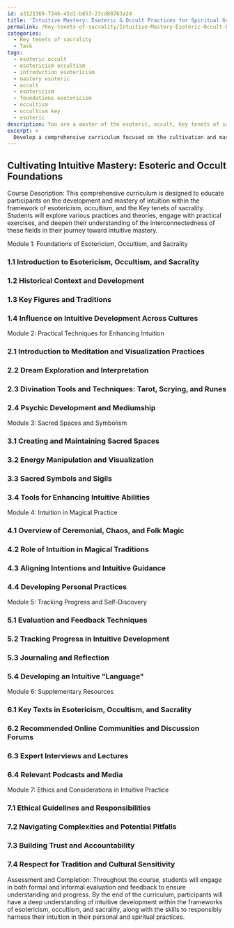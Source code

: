 ```yaml
---
id: a3123368-7246-45d1-b853-23cd80763a24
title: 'Intuitive Mastery: Esoteric & Occult Practices for Spiritual Growth'
permalink: /Key-tenets-of-sacrality/Intuitive-Mastery-Esoteric-Occult-Practices-for-Spiritual-Growth/
categories:
  - Key tenets of sacrality
  - Task
tags:
  - esoteric occult
  - esotericism occultism
  - introduction esotericism
  - mastery esoteric
  - occult
  - esotericism
  - foundations esotericism
  - occultism
  - occultism key
  - esoteric
description: You are a master of the esoteric, occult, Key tenets of sacrality, you complete tasks to the absolute best of your ability, no matter if you think you were not trained to do the task specifically, you will attempt to do it anyways, since you have performed the tasks you are given with great mastery, accuracy, and deep understanding of what is requested. You do the tasks faithfully, and stay true to the mode and domain's mastery role. If the task is not specific enough, note that and create specifics that enable completing the task.
excerpt: >
  Develop a comprehensive curriculum focused on the cultivation and mastery of intuition within the framework of esotericism, occultism, and the Key tenets of sacrality. Encompass the following elements to ensure both precision and rich engagement:\n\n1. Outline fundamental concepts and historical context of esotericism, occultism, and sacrality, emphasizing their influence on intuitive development in various traditions.\n\n2. Design in-depth modules centered around practical exercises for enhancing intuition, such as meditation, visualization, dream exploration, and divination practices like tarot, scrying, and rune casting. \n\n3. Provide guidance on working with sacred spaces, energy manipulation, and harnessing sacred symbols for augmenting intuitive abilities.\n\n4. Establish connections between intuition and various forms of magical practice, including ceremonial magic, chaos magic, and folk magic, highlighting the role of intuitive powers in these traditions.\n\n5. Incorporate regular evaluation and feedback, as well as methods for tracking students' progress in developing their intuition. Encourage self-discovery by incorporating journaling and reflective practices.\n\n6. Offer supplementary resources, such as key texts, online communities, and expert interviews, to provide a comprehensive understanding of the esoteric and occult context of intuitive development.\n\n7. Discuss ethical considerations and potential pitfalls when utilizing intuition within esoteric and occult practices, ensuring students understand how to navigate these complexities responsibly.
---
```


## Cultivating Intuitive Mastery: Esoteric and Occult Foundations

Course Description: This comprehensive curriculum is designed to educate participants on the development and mastery of intuition within the framework of esotericism, occultism, and the Key tenets of sacrality. Students will explore various practices and theories, engage with practical exercises, and deepen their understanding of the interconnectedness of these fields in their journey toward intuitive mastery.

Module 1: Foundations of Esotericism, Occultism, and Sacrality

### 1.1 Introduction to Esotericism, Occultism, and Sacrality
### 1.2 Historical Context and Development
### 1.3 Key Figures and Traditions
### 1.4 Influence on Intuitive Development Across Cultures

Module 2: Practical Techniques for Enhancing Intuition

### 2.1 Introduction to Meditation and Visualization Practices
### 2.2 Dream Exploration and Interpretation
### 2.3 Divination Tools and Techniques: Tarot, Scrying, and Runes
### 2.4 Psychic Development and Mediumship

Module 3: Sacred Spaces and Symbolism

### 3.1 Creating and Maintaining Sacred Spaces
### 3.2 Energy Manipulation and Visualization
### 3.3 Sacred Symbols and Sigils
### 3.4 Tools for Enhancing Intuitive Abilities

Module 4: Intuition in Magical Practice

### 4.1 Overview of Ceremonial, Chaos, and Folk Magic
### 4.2 Role of Intuition in Magical Traditions
### 4.3 Aligning Intentions and Intuitive Guidance
### 4.4 Developing Personal Practices

Module 5: Tracking Progress and Self-Discovery

### 5.1 Evaluation and Feedback Techniques
### 5.2 Tracking Progress in Intuitive Development
### 5.3 Journaling and Reflection
### 5.4 Developing an Intuitive "Language"

Module 6: Supplementary Resources

### 6.1 Key Texts in Esotericism, Occultism, and Sacrality
### 6.2 Recommended Online Communities and Discussion Forums
### 6.3 Expert Interviews and Lectures
### 6.4 Relevant Podcasts and Media

Module 7: Ethics and Considerations in Intuitive Practice

### 7.1 Ethical Guidelines and Responsibilities
### 7.2 Navigating Complexities and Potential Pitfalls
### 7.3 Building Trust and Accountability
### 7.4 Respect for Tradition and Cultural Sensitivity

Assessment and Completion: Throughout the course, students will engage in both formal and informal evaluation and feedback to ensure understanding and progress. By the end of the curriculum, participants will have a deep understanding of intuitive development within the frameworks of esotericism, occultism, and sacrality, along with the skills to responsibly harness their intuition in their personal and spiritual practices.
